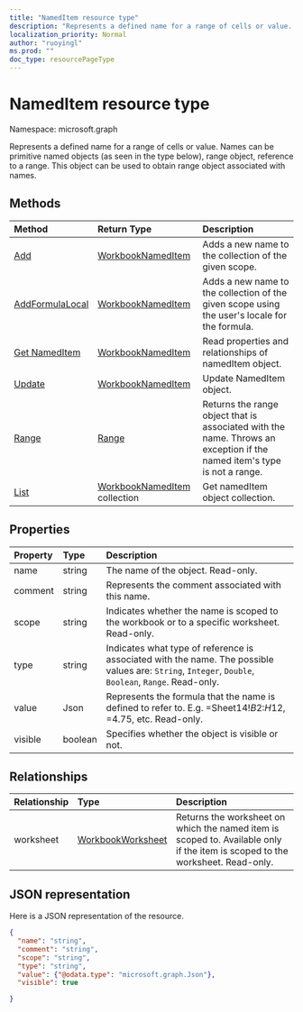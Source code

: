 ```yaml
---
title: "NamedItem resource type"
description: "Represents a defined name for a range of cells or value. Names can be primitive named objects (as seen in the type below), range object, reference to a range. This object can be used to obtain range object associated with names."
localization_priority: Normal
author: "ruoyingl"
ms.prod: ""
doc_type: resourcePageType
---
```


# NamedItem resource type

Namespace: microsoft.graph

Represents a defined name for a range of cells or value. Names can be primitive named objects (as seen in the type below), range object, reference to a range. This object can be used to obtain range object associated with names.


## Methods

| Method		   | Return Type	|Description|
|:---------------|:--------|:----------|
|[Add](../api/nameditem-add.md)|[WorkbookNamedItem](nameditem.md)|Adds a new name to the collection of the given scope.|
|[AddFormulaLocal](../api/nameditem-addformulalocal.md)|[WorkbookNamedItem](nameditem.md)|Adds a new name to the collection of the given scope using the user's locale for the formula.|
|[Get NamedItem](../api/nameditem-get.md) | [WorkbookNamedItem](nameditem.md) |Read properties and relationships of namedItem object.|
|[Update](../api/nameditem-update.md) | [WorkbookNamedItem](nameditem.md)	|Update NamedItem object. |
|[Range](../api/nameditem-range.md)|[Range](range.md)|Returns the range object that is associated with the name. Throws an exception if the named item's type is not a range.|
|[List](../api/nameditem-list.md) | [WorkbookNamedItem](nameditem.md) collection |Get namedItem object collection. |

## Properties
| Property	   | Type	|Description|
|:---------------|:--------|:----------|
|name|string|The name of the object. Read-only.|
|comment|string|Represents the comment associated with this name.|
|scope|string|Indicates whether the name is scoped to the workbook or to a specific worksheet. Read-only.|
|type|string|Indicates what type of reference is associated with the name. The possible values are: `String`, `Integer`, `Double`, `Boolean`, `Range`. Read-only.|
|value|Json|Represents the formula that the name is defined to refer to. E.g. =Sheet14!$B$2:$H$12, =4.75, etc. Read-only.|
|visible|boolean|Specifies whether the object is visible or not.|

## Relationships
| Relationship	   | Type	|Description|
|:---------------|:--------|:----------|
|worksheet|[WorkbookWorksheet](worksheet.md)|Returns the worksheet on which the named item is scoped to. Available only if the item is scoped to the worksheet. Read-only.|

## JSON representation

Here is a JSON representation of the resource.

<!-- {
  "blockType": "resource",
  "optionalProperties": [

  ],
  "baseType": "microsoft.graph.entity",
  "@odata.type": "microsoft.graph.workbookNamedItem"
}-->

```json
{
  "name": "string",
  "comment": "string",
  "scope": "string",
  "type": "string",
  "value": {"@odata.type": "microsoft.graph.Json"},
  "visible": true

}

```

<!-- uuid: 8fcb5dbc-d5aa-4681-8e31-b001d5168d79
2015-10-25 14:57:30 UTC -->
<!-- {
  "type": "#page.annotation",
  "description": "NamedItem resource",
  "keywords": "",
  "section": "documentation",
  "tocPath": ""
}-->
